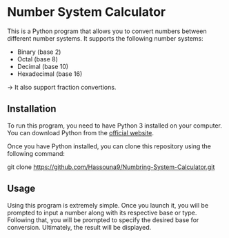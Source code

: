 # Number System Calculator

This is a Python program that allows you to convert numbers between different number systems. It supports the following number systems:

- Binary (base 2)
- Octal (base 8)
- Decimal (base 10)
- Hexadecimal (base 16)

-> It also support fraction convertions.
## Installation

To run this program, you need to have Python 3 installed on your computer. You can download Python from the [official website](https://www.python.org/downloads/).

Once you have Python installed, you can clone this repository using the following command:

git clone https://github.com/Hassouna9/Numbring-System-Calculator.git

## Usage

Using this program is extremely simple. Once you launch it, you will be prompted to input a number along with its respective base or type. Following that, you will be prompted to specify the desired base for conversion. Ultimately, the result will be displayed.
